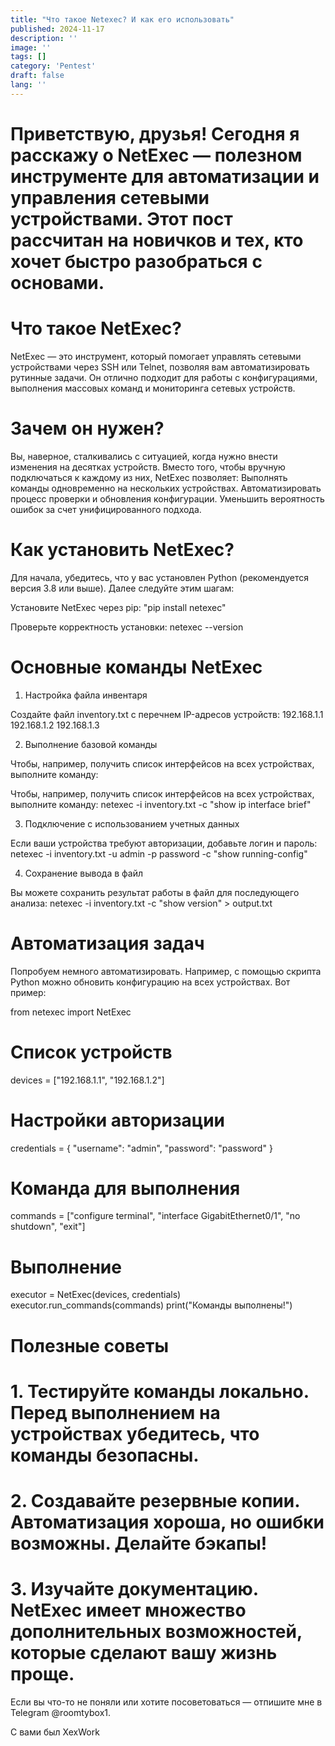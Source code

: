 ```yaml
---
title: "Что такое Netexec? И как его использовать"
published: 2024-11-17
description: ''
image: ''
tags: []
category: 'Pentest'
draft: false 
lang: ''
---
```



# Приветствую, друзья! Сегодня я расскажу о NetExec — полезном инструменте для автоматизации и управления сетевыми устройствами. Этот пост рассчитан на новичков и тех, кто хочет быстро разобраться с основами.


# Что такое NetExec?

NetExec — это инструмент, который помогает управлять сетевыми устройствами через SSH или Telnet, позволяя вам автоматизировать рутинные задачи. Он отлично подходит для работы с конфигурациями, выполнения массовых команд и мониторинга сетевых устройств.


# Зачем он нужен?

Вы, наверное, сталкивались с ситуацией, когда нужно внести изменения на десятках устройств. Вместо того, чтобы вручную подключаться к каждому из них, NetExec позволяет:
Выполнять команды одновременно на нескольких устройствах.
Автоматизировать процесс проверки и обновления конфигурации.
Уменьшить вероятность ошибок за счет унифицированного подхода.

# Как установить NetExec? 

Для начала, убедитесь, что у вас установлен Python (рекомендуется версия 3.8 или выше). Далее следуйте этим шагам: 

Установите NetExec через pip: "pip install netexec"

Проверьте корректность установки: netexec --version


# Основные команды NetExec

1. Настройка файла инвентаря

Создайте файл inventory.txt с перечнем IP-адресов устройств: 192.168.1.1
192.168.1.2
192.168.1.3

2. Выполнение базовой команды

Чтобы, например, получить список интерфейсов на всех устройствах, выполните команду:

Чтобы, например, получить список интерфейсов на всех устройствах, выполните команду: netexec -i inventory.txt -c "show ip interface brief"


3. Подключение с использованием учетных данных

Если ваши устройства требуют авторизации, добавьте логин и пароль: netexec -i inventory.txt -u admin -p password -c "show running-config" 

4. Сохранение вывода в файл

Вы можете сохранить результат работы в файл для последующего анализа: netexec -i inventory.txt -c "show version" > output.txt

# Автоматизация задач

Попробуем немного автоматизировать. Например, с помощью скрипта Python можно обновить конфигурацию на всех устройствах. Вот пример: 

from netexec import NetExec

# Список устройств
devices = ["192.168.1.1", "192.168.1.2"]

# Настройки авторизации
credentials = {
    "username": "admin",
    "password": "password"
}

# Команда для выполнения
commands = ["configure terminal", "interface GigabitEthernet0/1", "no shutdown", "exit"]

# Выполнение
executor = NetExec(devices, credentials)
executor.run_commands(commands)
print("Команды выполнены!")


# Полезные советы


# 1. Тестируйте команды локально. Перед выполнением на устройствах убедитесь, что команды безопасны.

# 2. Создавайте резервные копии. Автоматизация хороша, но ошибки возможны. Делайте бэкапы!

# 3. Изучайте документацию. NetExec имеет множество дополнительных возможностей, которые сделают вашу жизнь проще.

Если вы что-то не поняли или хотите посоветоваться — отпишите мне в Telegram @roomtybox1.

С вами был XexWork







